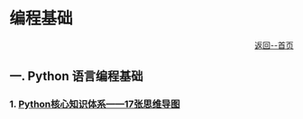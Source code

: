 # 编程基础

<p align='right'><a href='../'>返回--首页</a></p>

## 一. Python 语言编程基础

### 1. [Python核心知识体系——17张思维导图](17MindMap.md)

